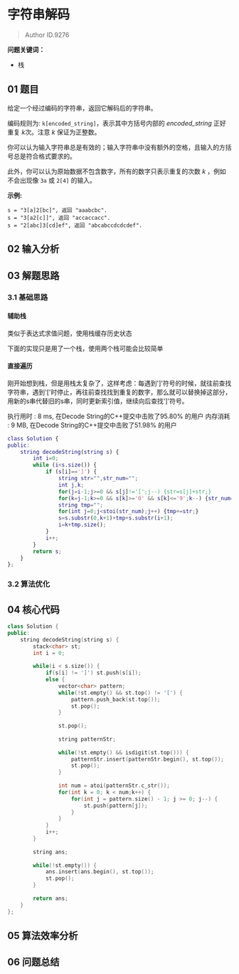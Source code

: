 # 字符串解码
> Author ID.9276 

**问题关键词：**

- 栈

## 01 题目

给定一个经过编码的字符串，返回它解码后的字符串。

编码规则为: `k[encoded_string]`，表示其中方括号内部的 *encoded_string* 正好重复 *k*次。注意 *k* 保证为正整数。

你可以认为输入字符串总是有效的；输入字符串中没有额外的空格，且输入的方括号总是符合格式要求的。

此外，你可以认为原始数据不包含数字，所有的数字只表示重复的次数 *k* ，例如不会出现像 `3a` 或 `2[4]` 的输入。

**示例:**

```
s = "3[a]2[bc]", 返回 "aaabcbc".
s = "3[a2[c]]", 返回 "accaccacc".
s = "2[abc]3[cd]ef", 返回 "abcabccdcdcdef".
```

## 02 输入分析



## 03 解题思路

### 3.1 基础思路

#### 辅助栈

类似于表达式求值问题，使用栈缓存历史状态

下面的实现只是用了一个栈，使用两个栈可能会比较简单

#### 直接遍历

刚开始想到栈，但是用栈太复杂了，这样考虑：每遇到']'符号的时候，就往前查找字符串，遇到'['时停止，再往前查找找到重复的数字，那么就可以替换掉这部分，用新的s串代替旧的s串，同时更新索引值，继续向后查找']'符号。

执行用时 : 8 ms, 在Decode String的C++提交中击败了95.80% 的用户 内存消耗 : 9 MB, 在Decode String的C++提交中击败了51.98% 的用户

```matlab
class Solution {
public:
    string decodeString(string s) {
        int i=0;
        while (i<s.size()) {
            if (s[i]==']') {
                string str="",str_num="";
                int j,k;
                for(j=i-1;j>=0 && s[j]!='[';j--) {str=s[j]+str;}
                for(k=j-1;k>=0 && s[k]>='0' && s[k]<='9';k--) {str_num=s[k]+str_num;}
                string tmp="";
                for(int j=0;j<stoi(str_num);j++) {tmp+=str;}
                s=s.substr(0,k+1)+tmp+s.substr(i+1);
                i=k+tmp.size();
            }
            i++;
        }
        return s;
    }
};
```

### 3.2 算法优化



## 04 核心代码

```c++
class Solution {
public:
    string decodeString(string s) {
        stack<char> st;
        int i = 0;
        
        while(i < s.size()) {
            if(s[i] != ']') st.push(s[i]);
            else {
                vector<char> pattern;
                while(!st.empty() && st.top() != '[') {
                    pattern.push_back(st.top());
                    st.pop();
                }
                
                st.pop();
                
                string patternStr;
                
                while(!st.empty() && isdigit(st.top())) {
                    patternStr.insert(patternStr.begin(), st.top());
                    st.pop();
                }
                
                int num = atoi(patternStr.c_str());
                for(int k = 0; k < num;k++) {
                    for(int j = pattern.size() - 1; j >= 0; j--) {
                        st.push(pattern[j]);
                    }
                }
            }
            i++;
        }
        
        string ans;
        
        while(!st.empty()) {
            ans.insert(ans.begin(), st.top());
            st.pop();
        }
        
        return ans;
    }
};
```



## 05 算法效率分析



## 06 问题总结

